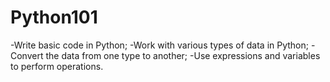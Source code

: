 # Python101
-Write basic code in Python; -Work with various types of data in Python; -Convert the data from one type to another; -Use expressions and variables to perform operations.
